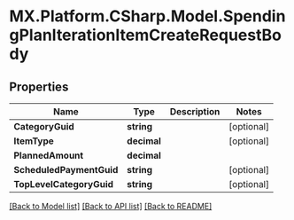 # MX.Platform.CSharp.Model.SpendingPlanIterationItemCreateRequestBody

## Properties

Name | Type | Description | Notes
------------ | ------------- | ------------- | -------------
**CategoryGuid** | **string** |  | [optional] 
**ItemType** | **decimal** |  | [optional] 
**PlannedAmount** | **decimal** |  | 
**ScheduledPaymentGuid** | **string** |  | [optional] 
**TopLevelCategoryGuid** | **string** |  | [optional] 

[[Back to Model list]](../README.md#documentation-for-models) [[Back to API list]](../README.md#documentation-for-api-endpoints) [[Back to README]](../README.md)

